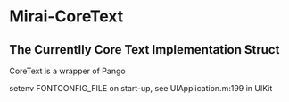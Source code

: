 Mirai-CoreText
==============

## The Currentlly Core Text Implementation Struct



CoreText is a wrapper of Pango

setenv FONTCONFIG_FILE on start-up, see UIApplication.m:199 in UIKit

